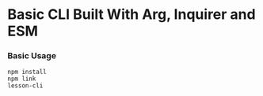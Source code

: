 # Basic CLI Built With Arg, Inquirer and ESM

### Basic Usage

```
npm install
npm link
lesson-cli
```
